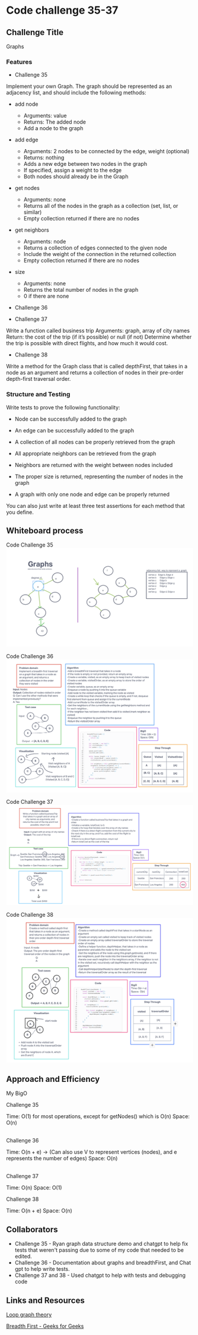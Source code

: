 # Code challenge 35-37

## Challenge Title

Graphs

### Features

- Challenge 35

Implement your own Graph. The graph should be represented as an adjacency list, and should include the following methods:

- add node
  - Arguments: value
  - Returns: The added node
  - Add a node to the graph

- add edge
  - Arguments: 2 nodes to be connected by the edge, weight (optional)
  - Returns: nothing
  - Adds a new edge between two nodes in the graph
  - If specified, assign a weight to the edge
  - Both nodes should already be in the Graph

- get nodes
  - Arguments: none
  - Returns all of the nodes in the graph as a collection (set, list, or similar)
  - Empty collection returned if there are no nodes

- get neighbors
  - Arguments: node
  - Returns a collection of edges connected to the given node
  - Include the weight of the connection in the returned collection
  - Empty collection returned if there are no nodes

- size
  - Arguments: none
  - Returns the total number of nodes in the graph
  - 0 if there are none

- Challenge 36

- Challenge 37

Write a function called business trip
Arguments: graph, array of city names
Return: the cost of the trip (if it’s possible) or null (if not)
Determine whether the trip is possible with direct flights, and how much it would cost.

- Challenge 38

Write a method for the Graph class that is called depthFirst, that takes in a node as an argument and returns a collection of nodes in their pre-order depth-first traversal order.

### Structure and Testing

Write tests to prove the following functionality:

- Node can be successfully added to the graph

- An edge can be successfully added to the graph
- A collection of all nodes can be properly retrieved from the graph
- All appropriate neighbors can be retrieved from the graph
- Neighbors are returned with the weight between nodes included
- The proper size is returned, representing the number of nodes in the graph
- A graph with only one node and edge can be properly returned

You can also just write at least three test assertions for each method that you define.

## Whiteboard process

Code Challenge 35![Ryan live demo whiteboarding - 35](../whiteboard-images/Ryan-livedemo.png)

Code Challenge 36![Code challenge 36](../whiteboard-images/whiteboard36.png)

Code Challenge 37![Code challenge 37](../whiteboard-images/whiteboard37.png)

Code Challenge 38![Code Challenge 38](../whiteboard-images/whiteboard38.png)

## Approach and Efficiency

My BigO

Challenge 35

Time: O(1) for most operations, except for getNodes() which is O(n)
Space: O(n)
</br>
</br>

Challenge 36

Time: O(n + e) -> (Can also use V to represent vertices (nodes), and e represents the number of edges)
Space: O(n)
</br>
</br>

Challenge 37

Time: O(n)
Space: O(1)

Challenge 38

Time: O(n + e)
Space: O(n)

## Collaborators

- Challenge 35 - Ryan graph data structure demo and chatgpt to help fix tests that weren't passing due to some of my code that needed to be edited.
- Challenge 36 - Documentation about graphs and breadthFirst, and Chat gpt to help write tests.
- Challenge 37 and 38 - Used chatgpt to help with tests and debugging code

## Links and Resources

[Loop graph theory](https://en.wikipedia.org/wiki/Loop_(graph_theory))

[Breadth First - Geeks for Geeks](https://www.geeksforgeeks.org/breadth-first-search-or-bfs-for-a-graph/)
